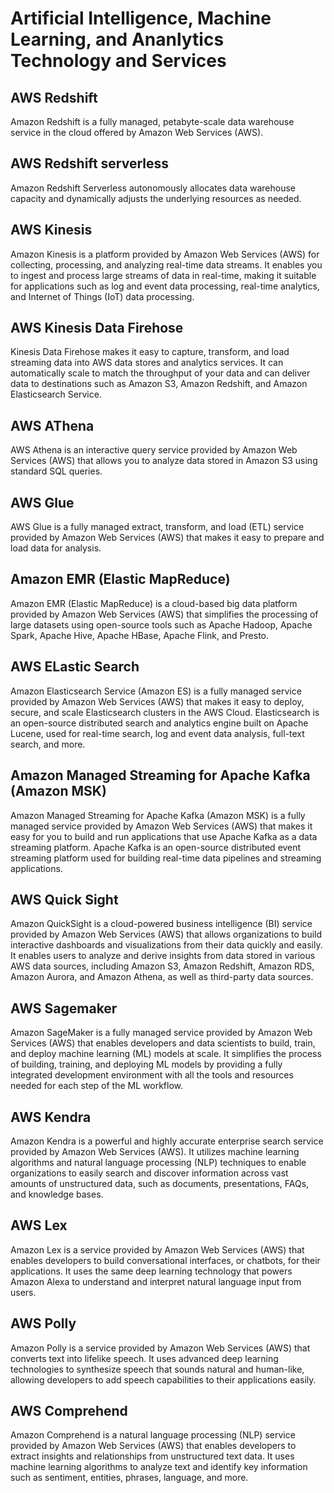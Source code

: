 # Artificial Intelligence, Machine Learning, and Ananlytics Technology and Services

## AWS Redshift

Amazon Redshift is a fully managed, petabyte-scale data warehouse service in the cloud offered by Amazon Web Services (AWS). 

## AWS Redshift serverless

Amazon Redshift Serverless autonomously allocates data warehouse capacity and dynamically adjusts the underlying resources as needed.

## AWS Kinesis

Amazon Kinesis is a platform provided by Amazon Web Services (AWS) for collecting, processing, and analyzing real-time data streams. It enables you to ingest and process large streams of data in real-time, making it suitable for applications such as log and event data processing, real-time analytics, and Internet of Things (IoT) data processing.

## AWS Kinesis Data Firehose

Kinesis Data Firehose makes it easy to capture, transform, and load streaming data into AWS data stores and analytics services. It can automatically scale to match the throughput of your data and can deliver data to destinations such as Amazon S3, Amazon Redshift, and Amazon Elasticsearch Service.

## AWS AThena 

AWS Athena is an interactive query service provided by Amazon Web Services (AWS) that allows you to analyze data stored in Amazon S3 using standard SQL queries.

## AWS Glue

AWS Glue is a fully managed extract, transform, and load (ETL) service provided by Amazon Web Services (AWS) that makes it easy to prepare and load data for analysis.

## Amazon EMR (Elastic MapReduce)

Amazon EMR (Elastic MapReduce) is a cloud-based big data platform provided by Amazon Web Services (AWS) that simplifies the processing of large datasets using open-source tools such as Apache Hadoop, Apache Spark, Apache Hive, Apache HBase, Apache Flink, and Presto. 

## AWS ELastic Search

Amazon Elasticsearch Service (Amazon ES) is a fully managed service provided by Amazon Web Services (AWS) that makes it easy to deploy, secure, and scale Elasticsearch clusters in the AWS Cloud. Elasticsearch is an open-source distributed search and analytics engine built on Apache Lucene, used for real-time search, log and event data analysis, full-text search, and more.

## Amazon Managed Streaming for Apache Kafka (Amazon MSK)

Amazon Managed Streaming for Apache Kafka (Amazon MSK) is a fully managed service provided by Amazon Web Services (AWS) that makes it easy for you to build and run applications that use Apache Kafka as a data streaming platform. Apache Kafka is an open-source distributed event streaming platform used for building real-time data pipelines and streaming applications.

## AWS Quick Sight

Amazon QuickSight is a cloud-powered business intelligence (BI) service provided by Amazon Web Services (AWS) that allows organizations to build interactive dashboards and visualizations from their data quickly and easily. It enables users to analyze and derive insights from data stored in various AWS data sources, including Amazon S3, Amazon Redshift, Amazon RDS, Amazon Aurora, and Amazon Athena, as well as third-party data sources.

## AWS Sagemaker

Amazon SageMaker is a fully managed service provided by Amazon Web Services (AWS) that enables developers and data scientists to build, train, and deploy machine learning (ML) models at scale. It simplifies the process of building, training, and deploying ML models by providing a fully integrated development environment with all the tools and resources needed for each step of the ML workflow.

## AWS Kendra

Amazon Kendra is a powerful and highly accurate enterprise search service provided by Amazon Web Services (AWS). It utilizes machine learning algorithms and natural language processing (NLP) techniques to enable organizations to easily search and discover information across vast amounts of unstructured data, such as documents, presentations, FAQs, and knowledge bases.

## AWS Lex

Amazon Lex is a service provided by Amazon Web Services (AWS) that enables developers to build conversational interfaces, or chatbots, for their applications. It uses the same deep learning technology that powers Amazon Alexa to understand and interpret natural language input from users.

## AWS Polly

Amazon Polly is a service provided by Amazon Web Services (AWS) that converts text into lifelike speech. It uses advanced deep learning technologies to synthesize speech that sounds natural and human-like, allowing developers to add speech capabilities to their applications easily.

## AWS Comprehend

Amazon Comprehend is a natural language processing (NLP) service provided by Amazon Web Services (AWS) that enables developers to extract insights and relationships from unstructured text data. It uses machine learning algorithms to analyze text and identify key information such as sentiment, entities, phrases, language, and more.